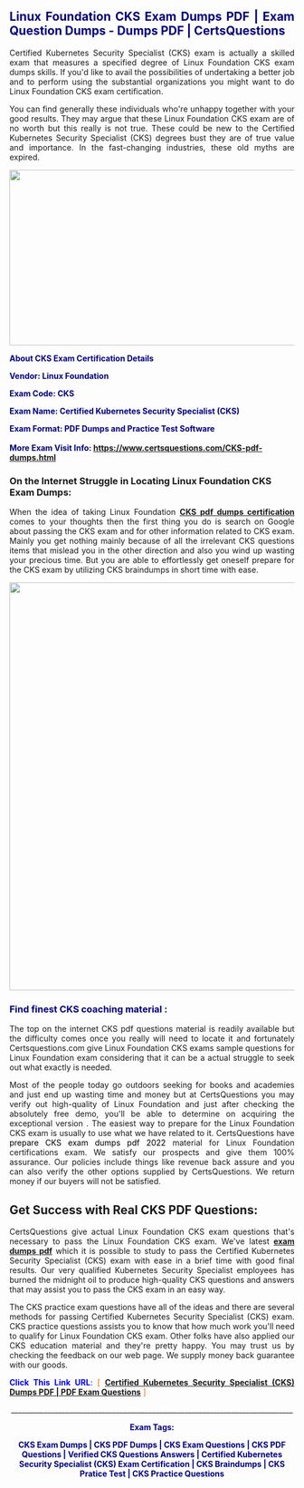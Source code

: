 <h2 style="text-align: justify;"><span style="color: #000080;">Linux Foundation CKS Exam Dumps PDF | Exam Question Dumps - Dumps PDF | CertsQuestions</span></h2>
<p style="text-align: justify;">Certified Kubernetes Security Specialist (CKS) exam is actually a skilled exam that measures a specified degree of Linux Foundation  CKS exam dumps skills. If you'd like to avail the possibilities of undertaking a better job and to perform using the substantial organizations you might want to do Linux Foundation CKS exam certification.</p>
<p style="text-align: justify;">You can find generally these individuals who're unhappy together with your good results. They may argue that these Linux Foundation  CKS exam are of no worth but this really is not true. These could be new to the Certified Kubernetes Security Specialist (CKS) degrees bust they are of true value and importance. In the fast-changing industries, these old myths are expired.</p>
<p><img style="display: block; margin-left: auto; margin-right: auto;" src="https://i.imgur.com/eaP4ae9.png" width="840" height="310" /></p>
<p><span style="color: #000080;"><strong>About CKS Exam Certification Details</strong></span></p>
<p><span style="color: #000080;"><strong>Vendor: Linux Foundation<br /></strong></span></p>
<p><span style="color: #000080;"><strong>Exam Code: CKS</strong></span></p>
<p><span style="color: #000080;"><strong>Exam Name: Certified Kubernetes Security Specialist (CKS)</strong></span></p>
<p><span style="color: #000080;"><strong>Exam Format: PDF Dumps and Practice Test Software<br /><br />More Exam Visit Info: <span style="color: #ff6600;"><a href="https://www.certsquestions.com/CKS-pdf-dumps.html">https://www.certsquestions.com/CKS-pdf-dumps.html</a></span></strong></span></p>
<h3>On the Internet Struggle in Locating Linux Foundation CKS Exam Dumps:</h3>
<p style="text-align: justify;">When the idea of taking Linux Foundation <a href="https://www.certsquestions.com/CKS-pdf-dumps.html"><strong> CKS pdf dumps certification</strong></a> comes to your thoughts then the first thing you do is search on Google about passing the CKS exam and for other information related to CKS exam. Mainly you get nothing mainly because of all the irrelevant CKS questions items that mislead you in the other direction and also you wind up wasting your precious time. But you are able to effortlessly get oneself prepare for the CKS exam by utilizing CKS braindumps in short time with ease.</p>
<p><a href="https://www.certsquestions.com/CKS-pdf-dumps.html"><img style="display: block; margin-left: auto; margin-right: auto;" src="https://i.imgur.com/pxhoKQ2.png" width="720" /></a></p>
<h3><span style="color: #000080;">Find finest  CKS coaching material :</span></h3>
<p style="text-align: justify;">The top on the internet CKS pdf questions material is readily available but the difficulty comes once you really will need to locate it and fortunately Certsquestions.com give Linux Foundation CKS exams sample questions for Linux Foundation  exam considering that it can be a actual struggle to seek out what exactly is needed.</p>
<p style="text-align: justify;">Most of the people today go outdoors seeking for books and academies and just end up wasting time and money but at CertsQuestions you may verify out high-quality of Linux Foundation  and just after checking the absolutely free demo, you'll be able to determine on acquiring the exceptional version . The easiest way to prepare for the Linux Foundation CKS exam is usually to use what we have related to it. CertsQuestions have <span style="color: #000000;">prepare CKS exam dumps pdf 2022</span> material for Linux Foundation certifications exam. We satisfy our prospects and give them 100% assurance. Our policies include things like revenue back assure and you can also verify the other options supplied by CertsQuestions. We return money if our buyers will not be satisfied.</p>
<h2>Get Success with Real CKS PDF Questions:</h2>
<p style="text-align: justify;">CertsQuestions give actual Linux Foundation CKS exam questions that's necessary to pass the Linux Foundation  CKS exam. We've latest<strong>&nbsp;<a href="https://www.certsquestions.com/">exam dumps pdf</a></strong>&nbsp;which it is possible to study to pass the Certified Kubernetes Security Specialist (CKS) exam with ease in a brief time with good final results. Our very qualified Kubernetes Security Specialist employees has burned the midnight oil to produce high-quality CKS questions and answers that may assist you to pass the CKS exam in an easy way.</p>
<p style="text-align: justify;">The CKS practice exam questions have all of the ideas and there are several methods for passing Certified Kubernetes Security Specialist (CKS) exam. CKS practice questions assists you to know that how much work you'll need to qualify for Linux Foundation  CKS exam. Other folks have also applied our CKS education material and they're pretty happy. You may trust us by checking the feedback on our web page. We supply money back guarantee with our goods.</p>
<p style="text-align: justify;"><span style="color: #0000ff;"><strong>Click This Link URL</strong>:</span> <span style="color: #ff6600;">[ <strong><a href="https://www.certsquestions.com/kubernetes-security-specialist-certification.html">Certified Kubernetes Security Specialist (CKS) Dumps PDF | PDF Exam Questions</a></strong> ]</span></p>
<p style="text-align: center;">______________________________________________________________________________</p>
<p style="text-align: center;"><span style="color: #000080;"><strong>Exam Tags:</strong></span></p>
<p style="text-align: center;"><span style="color: #000080;"><strong>CKS Exam Dumps | CKS PDF Dumps | CKS Exam Questions | CKS PDF Questions | Verified CKS Questions Answers | Certified Kubernetes Security Specialist (CKS) Exam Certification | CKS Braindumps | CKS Pratice Test | CKS Practice Questions</strong></span></p>
